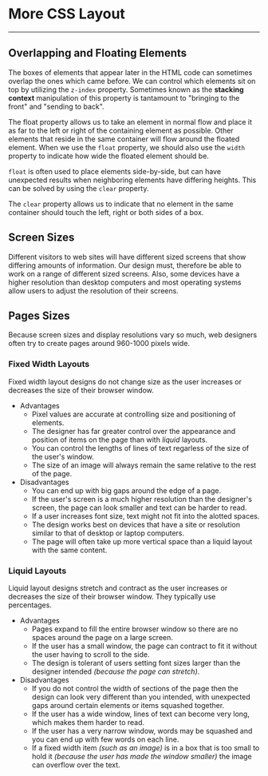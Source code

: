 # More CSS Layout

---

## Overlapping and Floating Elements

The boxes of elements that appear later in the HTML code can sometimes overlap the ones which came before. We can control which elements sit on top by utilizing the `z-index` property. Sometimes known as the **stacking context** manipulation of this property is tantamount to "bringing to the front" and "sending to back".

The float property allows us to take an element in normal flow and place it as far to the left or right of the containing element as possible. Other elements that reside in the same container will flow around the floated element. When we use the `float` property, we should also use the `width` property to indicate how wide the floated element should be.

`float` is often used to place elements side-by-side, but can have unexpected results when neighboring elements have differing heights. This can be solved by using the `clear` property.

The `clear` property allows us to indicate that no element in the same container should touch the left, right or both sides of a box.

## Screen Sizes

Different visitors to web sites will have different sized screens that show differing amounts of information. Our design must, therefore be able to work on a range of different sized screens. Also, some devices have a higher resolution than desktop computers and most operating systems allow users to adjust the resolution of their screens.

## Pages Sizes

Because screen sizes and display resolutions vary so much, web designers often try to create pages around 960-1000 pixels wide.

### Fixed Width Layouts

Fixed width layout designs do not change size as the user increases or decreases the size of their browser window.

- Advantages
  - Pixel values are accurate at controlling size and positioning of elements.
  - The designer has far greater control over the appearance and position of items on the page than with _liquid_ layouts.
  - You can control the lengths of lines of text regarless of the size of the user's window.
  - The size of an image will always remain the same relative to the rest of the page.
- Disadvantages
  - You can end up with big gaps around the edge of a page.
  - If the user's screen is a much higher resolution than the designer's screen, the page can look smaller and text can be harder to read.
  - If a user increases font size, text might not fit into the alotted spaces.
  - The design works best on devices that have a site or resolution similar to that of desktop or laptop computers.
  - The page will often take up more vertical space than a liquid layout with the same content.

### Liquid Layouts

Liquid layout designs stretch and contract as the user increases or decreases the size of their browser window. They typically use percentages.

- Advantages
  - Pages expand to fill the entire browser window so there are no spaces around the page on a large screen.
  - If the user has a small window, the page can contract to fit it without the user having to scroll to the side.
  - The design is tolerant of users setting font sizes larger than the designer intended _(because the page can stretch)_.
- Disadvantages
  - If you do not control the width of sections of the page then the design can look very different than you intended, with unexpected gaps around certain elements or items squashed together.
  - If the user has a wide window, lines of text can become very long, which makes them harder to read.
  - If the user has a very narrow window, words may be squashed and you can end up with few words on each line.
  - If a fixed width item _(such as an image)_ is in a box that is too small to hold it _(because the user has made the window smaller)_ the image can overflow over the text.
